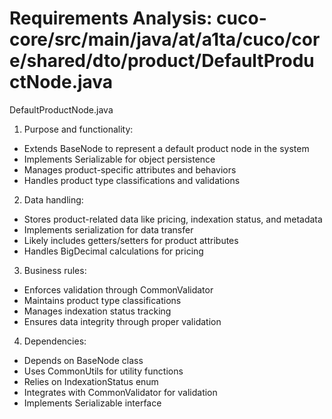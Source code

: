 # Requirements Analysis: cuco-core/src/main/java/at/a1ta/cuco/core/shared/dto/product/DefaultProductNode.java

DefaultProductNode.java
1. Purpose and functionality:
- Extends BaseNode to represent a default product node in the system
- Implements Serializable for object persistence
- Manages product-specific attributes and behaviors
- Handles product type classifications and validations

2. Data handling:
- Stores product-related data like pricing, indexation status, and metadata
- Implements serialization for data transfer
- Likely includes getters/setters for product attributes
- Handles BigDecimal calculations for pricing

3. Business rules:
- Enforces validation through CommonValidator
- Maintains product type classifications
- Manages indexation status tracking
- Ensures data integrity through proper validation

4. Dependencies:
- Depends on BaseNode class
- Uses CommonUtils for utility functions
- Relies on IndexationStatus enum
- Integrates with CommonValidator for validation
- Implements Serializable interface